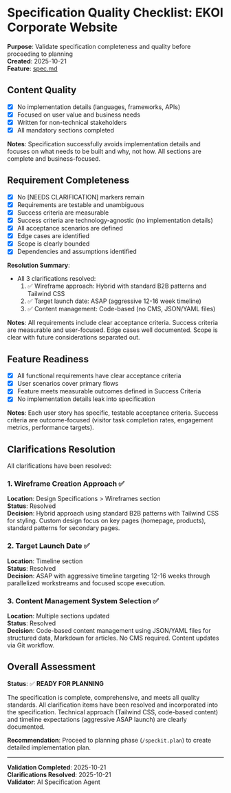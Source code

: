 # Specification Quality Checklist: EKOI Corporate Website

**Purpose**: Validate specification completeness and quality before proceeding to planning  
**Created**: 2025-10-21  
**Feature**: [spec.md](../spec.md)

## Content Quality

- [x] No implementation details (languages, frameworks, APIs)
- [x] Focused on user value and business needs
- [x] Written for non-technical stakeholders
- [x] All mandatory sections completed

**Notes**: Specification successfully avoids implementation details and focuses on what needs to be built and why, not how. All sections are complete and business-focused.

## Requirement Completeness

- [x] No [NEEDS CLARIFICATION] markers remain
- [x] Requirements are testable and unambiguous
- [x] Success criteria are measurable
- [x] Success criteria are technology-agnostic (no implementation details)
- [x] All acceptance scenarios are defined
- [x] Edge cases are identified
- [x] Scope is clearly bounded
- [x] Dependencies and assumptions identified

**Resolution Summary**:
- All 3 clarifications resolved:
  1. ✅ Wireframe approach: Hybrid with standard B2B patterns and Tailwind CSS
  2. ✅ Target launch date: ASAP (aggressive 12-16 week timeline)
  3. ✅ Content management: Code-based (no CMS, JSON/YAML files)

**Notes**: All requirements include clear acceptance criteria. Success criteria are measurable and user-focused. Edge cases well documented. Scope is clear with future considerations separated out.

## Feature Readiness

- [x] All functional requirements have clear acceptance criteria
- [x] User scenarios cover primary flows
- [x] Feature meets measurable outcomes defined in Success Criteria
- [x] No implementation details leak into specification

**Notes**: Each user story has specific, testable acceptance criteria. Success criteria are outcome-focused (visitor task completion rates, engagement metrics, performance targets).

## Clarifications Resolution

All clarifications have been resolved:

### 1. Wireframe Creation Approach ✅
**Location**: Design Specifications > Wireframes section  
**Status**: Resolved  
**Decision**: Hybrid approach using standard B2B patterns with Tailwind CSS for styling. Custom design focus on key pages (homepage, products), standard patterns for secondary pages.

### 2. Target Launch Date ✅
**Location**: Timeline section  
**Status**: Resolved  
**Decision**: ASAP with aggressive timeline targeting 12-16 weeks through parallelized workstreams and focused scope execution.

### 3. Content Management System Selection ✅
**Location**: Multiple sections updated  
**Status**: Resolved  
**Decision**: Code-based content management using JSON/YAML files for structured data, Markdown for articles. No CMS required. Content updates via Git workflow.

## Overall Assessment

**Status**: ✅ **READY FOR PLANNING**

The specification is complete, comprehensive, and meets all quality standards. All clarification items have been resolved and incorporated into the specification. Technical approach (Tailwind CSS, code-based content) and timeline expectations (aggressive ASAP launch) are clearly documented.

**Recommendation**: Proceed to planning phase (`/speckit.plan`) to create detailed implementation plan.

---

**Validation Completed**: 2025-10-21  
**Clarifications Resolved**: 2025-10-21  
**Validator**: AI Specification Agent

